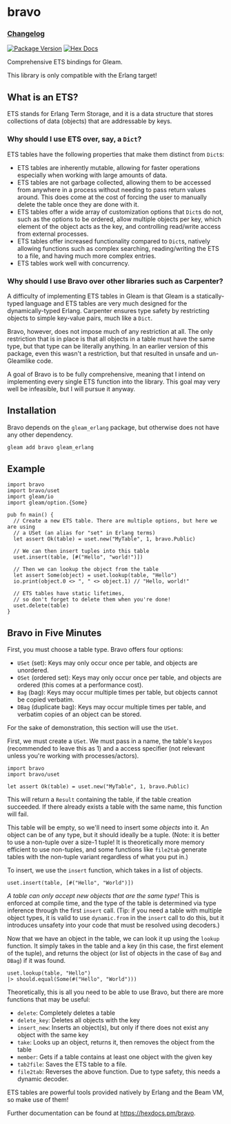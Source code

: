 # bravo
### [Changelog](https://github.com/Michael-Mark-Edu/bravo/blob/main/CHANGELOG.md#v300)

[![Package Version](https://img.shields.io/hexpm/v/bravo)](https://hex.pm/packages/bravo)
[![Hex Docs](https://img.shields.io/badge/hex-docs-ffaff3)](https://hexdocs.pm/bravo/)

Comprehensive ETS bindings for Gleam.

This library is only compatible with the Erlang target!

## What is an ETS?

ETS stands for Erlang Term Storage, and it is a data structure that stores collections of data
(objects) that are addressable by keys.

### Why should I use ETS over, say, a `Dict`?

ETS tables have the following properties that make them distinct from `Dict`s:
- ETS tables are inherently mutable, allowing for faster operations especially when working with
  large amounts of data.
- ETS tables are not garbage collected, allowing them to be accessed from anywhere in a process
  without needing to pass return values around. This does come at the cost of forcing the user
  to manually delete the table once they are done with it.
- ETS tables offer a wide array of customization options that `Dict`s do not, such as the options
  to be ordered, allow multiple objects per key, which element of the object acts as the key,
  and controlling read/write access from external processes.
- ETS tables offer increased functionality compared to `Dict`s, natively allowing functions such as
  complex searching, reading/writing the ETS to a file, and having much more complex entries.
- ETS tables work well with concurrency.

### Why should I use Bravo over other libraries such as Carpenter?

A difficulty of implementing ETS tables in Gleam is that Gleam is a statically-typed language and
ETS tables are very much designed for the dynamically-typed Erlang. Carpenter ensures type safety
by restricting objects to simple key-value pairs, much like a `Dict`.

Bravo, however, does not impose much of any restriction at all. The only restriction that is in
place is that all objects in a table must have the same type, but that type can be literally
anything. In an earlier version of this package, even this wasn't a restriction, but that resulted
in unsafe and un-Gleamlike code.

A goal of Bravo is to be fully comprehensive, meaning that I intend on implementing every single
ETS function into the library. This goal may very well be infeasible, but I will pursue it anyway.

## Installation
Bravo depends on the `gleam_erlang` package, but otherwise does not have any other dependency.

```sh
gleam add bravo gleam_erlang
```

## Example
```gleam
import bravo
import bravo/uset
import gleam/io
import gleam/option.{Some}

pub fn main() {
  // Create a new ETS table. There are multiple options, but here we are using
  // a USet (an alias for "set" in Erlang terms)
  let assert Ok(table) = uset.new("MyTable", 1, bravo.Public)

  // We can then insert tuples into this table
  uset.insert(table, [#("Hello", "world!")])

  // Then we can lookup the object from the table
  let assert Some(object) = uset.lookup(table, "Hello")
  io.print(object.0 <> ", " <> object.1) // "Hello, world!"

  // ETS tables have static lifetimes,
  // so don't forget to delete them when you're done!
  uset.delete(table)
}
```

## Bravo in Five Minutes

First, you must choose a table type. Bravo offers four options:

- `USet` (set): Keys may only occur once per table, and objects are unordered.
- `OSet` (ordered set): Keys may only occur once per table, and objects are ordered (this comes at a performance cost).
- `Bag` (bag): Keys may occur multiple times per table, but objects cannot be copied verbatim.
- `DBag` (duplicate bag): Keys may occur multiple times per table, and verbatim copies of an object can be stored.

For the sake of demonstration, this section will use the `USet`.

First, we must create a `USet`. We must pass in a name, the table's `keypos` (recommended to leave
this as 1) and a access specifier (not relevant unless you're working with processes/actors).
```gleam
import bravo
import bravo/uset

let assert Ok(table) = uset.new("MyTable", 1, bravo.Public)
```
This will return a `Result` containing the table, if the table creation succeeded. If there
already exists a table with the same name, this function will fail.

This table will be empty, so we'll need to insert some _objects_ into it. An object can be of any
type, but it should ideally be a tuple. (Note: it is better to use a non-tuple over a size-1 tuple!
It is theoretically more memory efficient to use non-tuples, and some functions like `file2tab`
generate tables with the non-tuple variant regardless of what you put in.)

To insert, we use the `insert` function, which takes in a list of objects.
```gleam
uset.insert(table, [#("Hello", "World")])
```

_A table can only accept new objects that are the same type!_ This is enforced at compile time,
and the type of the table is determined via type inference through the first `insert` call. (Tip:
if you need a table with multiple object types, it is valid to use `dynamic.from` in the `insert`
call to do this, but it introduces unsafety into your code that must be resolved using decoders.)

Now that we have an object in the table, we can look it up using the `lookup` function. It
simply takes in the table and a key (in this case, the first element of the tuple), and returns the
object (or list of objects in the case of `Bag` and `DBag`) if it was found.
```gleam
uset.lookup(table, "Hello")
|> should.equal(Some(#("Hello", "World")))
```

Theoretically, this is all you need to be able to use Bravo, but there are more functions that
may be useful:
- `delete`: Completely deletes a table
- `delete_key`: Deletes all objects with the key
- `insert_new`: Inserts an object(s), but only if there does not exist any object with the same key
- `take`: Looks up an object, returns it, then removes the object from the table
- `member`: Gets if a table contains at least one object with the given key
- `tab2file`: Saves the ETS table to a file.
- `file2tab`: Reverses the above function. Due to type safety, this needs a dynamic decoder.

ETS tables are powerful tools provided natively by Erlang and the Beam VM, so make use of them!

Further documentation can be found at <https://hexdocs.pm/bravo>.
